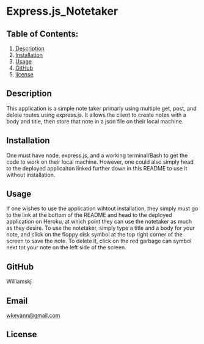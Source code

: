 # Express.js_Notetaker
## Table of Contents:

  1. [Description](#describe)
  2. [Installation](#install)
  3. [Usage](#use)
  4. [GitHub](#GitHub)
  5. [license](#license)

## Description
This application is a simple note taker primarly using multiple get, post, and delete routes using express.js. It allows the client to create notes with a body and title, then store that note in a json file on their local machine. 
## Installation
One must have node, express.js, and a working terminal/Bash to get the code to work on their local machine. However, one could also simply head to the deployed applicaiton linked further down in this README to use it without installation.
## Usage
If one wishes to use the application wihtout installation, they simply must go to the link at the bottom of the README and head to the deployed application on Heroku, at which point they can use the notetaker as much as they desire. To use the notetaker, simply type a title and a body for your note, and click on the floppy disk symbol at the top right corner of the screen to save the note. To delete it, click on the red garbage can symbol next tot your note on the left side of the screen.
## GitHub
Williamskj
## Email
wkeyann@gmail.com 
## License
 